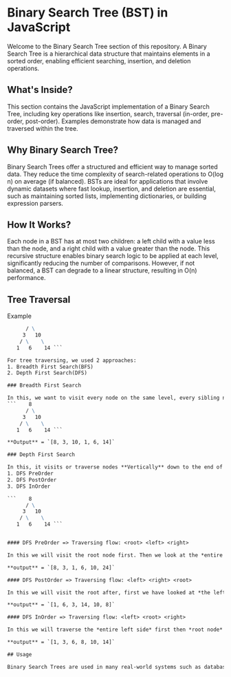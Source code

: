 # Binary Search Tree (BST) in JavaScript

Welcome to the Binary Search Tree section of this repository. A Binary Search Tree is a hierarchical data structure that maintains elements in a sorted order, enabling efficient searching, insertion, and deletion operations.

## What's Inside?

This section contains the JavaScript implementation of a Binary Search Tree, including key operations like insertion, search, traversal (in-order, pre-order, post-order). Examples demonstrate how data is managed and traversed within the tree.

## Why Binary Search Tree?

Binary Search Trees offer a structured and efficient way to manage sorted data. They reduce the time complexity of search-related operations to O(log n) on average (if balanced). BSTs are ideal for applications that involve dynamic datasets where fast lookup, insertion, and deletion are essential, such as maintaining sorted lists, implementing dictionaries, or building expression parsers.

## How It Works?

Each node in a BST has at most two children: a left child with a value less than the node, and a right child with a value greater than the node. This recursive structure enables binary search logic to be applied at each level, significantly reducing the number of comparisons. However, if not balanced, a BST can degrade to a linear structure, resulting in O(n) performance.

## Tree Traversal
    
Example

```    8
      / \
     3   10
    / \    \
   1   6    14 ```

For tree traversing, we used 2 approaches:  
1. Breadth First Search(BFS)
2. Depth First Search(DFS)

### Breadth First Search

In this, we want to visit every node on the same level, every sibling node before we look at a child node. Here we are working **Horizontally**. We use **Queue** data structure in BFS.
```    8
      / \
     3   10
    / \    \
   1   6    14 ```

**Output** = `[8, 3, 10, 1, 6, 14]`

### Depth First Search

In this, it visits or traverse nodes **Vertically** down to the end of the tree. We use **Stack** data structure for traversing here. There are 3 ways to traverse tree vertically.
1. DFS PreOrder
2. DFS PostOrder
3. DFS InOrder

```    8
      / \
     3   10
    / \    \
   1   6    14 ```


#### DFS PreOrder => Traversing flow: <root> <left> <right>

In this we will visit the root node first. Then we look at the *entire Left side* and then we traverse *entire right side*.

**output** = `[8, 3, 1, 6, 10, 24]`

#### DFS PostOrder => Traversing flow: <left> <right> <root>

In this we will visit the root after, first we have looked at *the left* and *the right*. 

**output** = `[1, 6, 3, 14, 10, 8]`

#### DFS InOrder => Traversing flow: <left> <root> <right>

In this we will traverse the *entire left side* first then *root node* and then traverse the *entire right side*. Somehow In-order creates data in sorted order.

**output** = `[1, 3, 6, 8, 10, 14]`

## Usage

Binary Search Trees are used in many real-world systems such as database indexing, in-memory sorting, auto-complete suggestions, range queries, and even in building efficient compilers. Their ability to maintain a sorted structure makes them powerful for search-driven tasks.